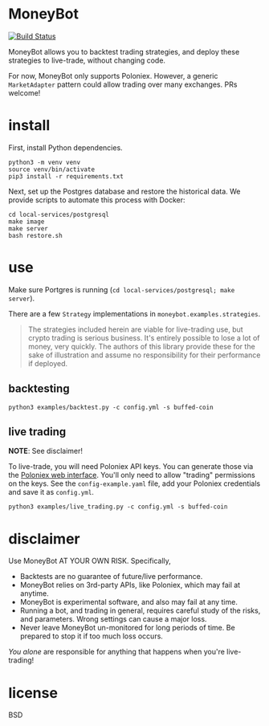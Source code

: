 # MoneyBot

[![Build Status](https://travis-ci.org/elsehow/moneybot.svg?branch=master)](https://travis-ci.org/elsehow/moneybot)

MoneyBot allows you to backtest trading strategies, and deploy these strategies to live-trade, without changing code.

For now, MoneyBot only supports Poloniex. However, a generic `MarketAdapter` pattern could allow trading over many exchanges. PRs welcome!

# install

First, install Python dependencies.

```
python3 -m venv venv
source venv/bin/activate
pip3 install -r requirements.txt
```

Next, set up the Postgres database and restore the historical data. We provide scripts to automate this process with Docker:

```
cd local-services/postgresql
make image
make server
bash restore.sh
```

# use

Make sure Portgres is running (`cd local-services/postgresql; make server`).

There are a few `Strategy` implementations in `moneybot.examples.strategies`.

>The strategies included herein are viable for live-trading use, but crypto trading is serious business. It's entirely possible to lose a lot of money, very quickly. The authors of this library provide these for the sake of illustration and assume no responsibility for their performance if deployed.

## backtesting

```
python3 examples/backtest.py -c config.yml -s buffed-coin
```

## live trading

**NOTE**: See disclaimer!

To live-trade, you will need Poloniex API keys. You can generate those via the [Poloniex web interface](https://www.youtube.com/watch?v=OScIbgXZoW0). You'll only need to allow "trading" permissions on the keys. See the `config-example.yaml` file, add your Poloniex credentials and save it as `config.yml`.

```
python3 examples/live_trading.py -c config.yml -s buffed-coin
```

# disclaimer

Use MoneyBot AT YOUR OWN RISK. Specifically,

- Backtests are no guarantee of future/live performance.
- MoneyBot relies on 3rd-party APIs, like Poloniex, which may fail at anytime.
- MoneyBot is experimental software, and also may fail at any time.
- Running a bot, and trading in general, requires careful study of the risks, and parameters. Wrong settings can cause a major loss.
- Never leave MoneyBot un-monitored for long periods of time. Be prepared to stop it if too much loss occurs.

*You alone* are responsible for anything that happens when you're live-trading!

# license

BSD
